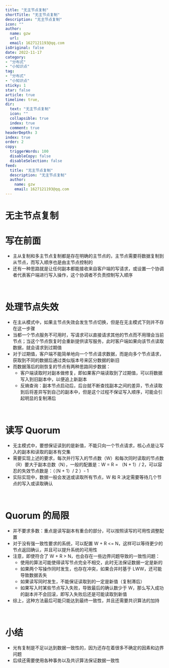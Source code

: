 ```yaml
---
title: "无主节点复制"
shortTitle: "无主节点复制"
description: "无主节点复制"
icon: ""
author: 
  name: gzw
  url: 
  email: 1627121193@qq.com
isOriginal: false
date: 2022-11-17
category: 
- "分布式"
- "小知识点"
tag:
- "分布式"
- "小知识点"
sticky: 1
star: false
article: true
timeline: true,
dir:
  text: "无主节点复制"
  icon: ""
  collapsible: true
  index: true
  comment: true
headerDepth: 3
index: true
order: 2
copy:
  triggerWords: 100
  disableCopy: false
  disableSelection: false
feed:
  title: "无主节点复制"
  description: "无主节点复制"
  author:
    name: gzw
    email: 1627121193@qq.com
---
```




# 无主节点复制



# 写在前面

- 主从复制和多主节点复制都是存在明确的主节点的，主节点需要将数据复制到从节点，而写入顺序也是由主节点控制的
- 还有一种思路就是让任何副本都能接收来自客户端的写请求，或设置一个协调者代表客户端进行写入操作，这个协调者不负责控制写入顺序



<br/>

# 处理节点失效

- 在主从模式中，如果主节点失效会发生节点切换，但是在无主模式下则并不存在这一步骤
- 当都一个节点服务不可用时，写请求可以直接请求其他的节点而不用理会当前节点；当这个节点恢复时会重新提供读写服务，此时客户端如果向该节点读取数据，就会请求到过期值
- 对于过期值，客户端不能简单地向一个节点请求数据，而是向多个节点请求，获取到不同的数据后通过类似版本号来区分数据的新旧
- 而数据落后的刚恢复的节点有两种思路同步数据：
  - 客户端读取时对副本做修复，即如果客户端读取到了过期值，可以将数据写入到旧副本中，以便追上新副本
  - 反熵查询：副本节点启动后，后台就不断查找副本之间的差异，节点读取到后将差异写到自己的副本中，但是这个过程不保证写入顺序，可能会引起明显的复制滞后



<br/>

# 读写 Quorum

- 无主模式中，要想保证读到的是新值，不能只向一个节点请求，核心点是让写入的副本和读取的副本有交集
- 需要实现上述的要求，每次并行写入的节点数（W）和每次同时读取的节点数（R）要大于副本总数（N），一般的配置是：W = R = （N + 1）/ 2，可以容忍的失效节点数是：（（N + 1）/ 2 ）- 1
- 实际实现中，数据一般会发送或读取所有节点，W 和 R 决定需要等待几个节点的写入或读取确认



<br/>

# Quorum 的局限

- 并不要求多数：重点是读写副本有重合的部分，可以按照读写的可用性调整配置
- 对于没有强一致性要求的系统，可以配置 W + R <= N，这样可以等待更少的节点返回确认，并且可以提升系统的可用性
- 注意，即使符合了 W + R > N，也会存在一些边界问题导致的一致性问题：
  - 使用的算法可能使得读写节点完全不相交，此时无法保证数据一定是新的
  - 如果两个写操作同时发生，也存在冲突，如果合并时基于 LWW，还可能导致数据丢失
  - 如果读写同时发生，不能保证读取到的一定是新值（复制滞后）
  - 如果写入时某些节点写入失败，导致最后的确认数少于 W，那么写入成功的副本并不会回滚，即写入失败后还是可能读取到新值
- 综上，这种方法最后可能只能达到最终一致性，并且还需要共识算法的加持



<br/>

# 小结

- 光有复制是不足以达到数据一致性的，因为还存在着很多不确定的因素和边界问题
- 后续还需要使用各种事务以及共识算法保证数据一致性